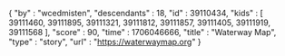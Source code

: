{
  "by" : "wcedmisten",
  "descendants" : 18,
  "id" : 39110434,
  "kids" : [ 39111460, 39111895, 39111321, 39111812, 39111857, 39111405, 39111919, 39111568 ],
  "score" : 90,
  "time" : 1706046666,
  "title" : "Waterway Map",
  "type" : "story",
  "url" : "https://waterwaymap.org"
}
